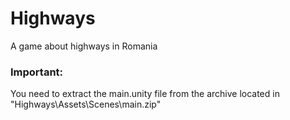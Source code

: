 # Highways
A game about highways in Romania

### Important:
You need to extract the main.unity file from the archive located in "Highways\Assets\Scenes\main.zip"
